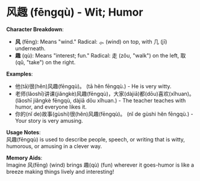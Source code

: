 # **风趣 (fēngqù) - Wit; Humor**

**Character Breakdown**:  
- **风** (fēng): Means "wind." Radical: ⺗ (wind) on top, with 几 (jī) underneath.  
- **趣** (qù): Means "interest; fun." Radical: 走 (zǒu, "walk") on the left, 取 (qǔ, "take") on the right.

**Examples**:  
- 他(tā)很(hěn)风趣(fēngqù)。 (tā hěn fēngqù.) - He is very witty.  
- 老师(lǎoshī)讲课(jiǎngkè)风趣(fēngqù)，大家(dàjiā)都(dōu)喜欢(xǐhuan)。 (lǎoshī jiǎngkè fēngqù, dàjiā dōu xǐhuan.) - The teacher teaches with humor, and everyone likes it.  
- 你的(nǐ de)故事(gùshi)很(hěn)风趣(fēngqù)。 (nǐ de gùshi hěn fēngqù.) - Your story is very amusing.

**Usage Notes**:  
风趣(fēngqù) is used to describe people, speech, or writing that is witty, humorous, or amusing in a clever way.

**Memory Aids**:  
Imagine 风(fēng) (wind) brings 趣(qù) (fun) wherever it goes-humor is like a breeze making things lively and interesting!